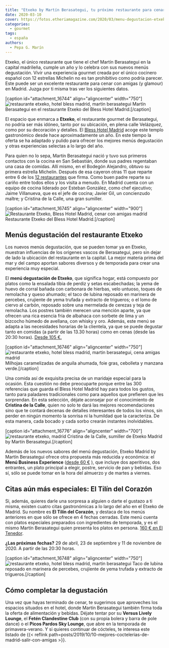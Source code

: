 ```yaml
---
title: "Etxeko by Martín Berasategui, tu próximo restaurante para cenar con amigas en Madrid"
date: 2020-03-10
cover: https://fotos.etheriamagazine.com/2020/03/menu-degustacion-etxeko-1.jpg
categories: 
  - gourmet
tags: 
  - españa
authors: 
  - Pepa G. Marín
---
```


Etxeko, el único restaurante que tiene el chef Martín Berasategui en la capital 
madrileña, cumple un año y lo celebra con sus nuevos menús degustación. Vivir una 
experiencia gourmet creada por el único cocinero español con 12 estrellas Michelin no es 
tan prohibitivo como podría parecer. Este puede ser un excelente restaurante para cenar 
con amigas (y glamour) en Madrid. Juzga por ti misma tras ver los siguientes datos. 

\[caption id="attachment\_16744" align="aligncenter" width="750"\]![restaurante etxeko, hotel bless madrid, martin berasategui](https://fotos.etheriamagazine.com/2020/03/Etxeko-Madrid-3.jpg "Martín Berasategui en restaurante Etxeko del Bless Hotel Madrid.") Martín Berasategui en el restaurante Etxeko del Bless Hotel Madrid.\[/caption\]

El espacio que enmarca a **Etxeko**, el restaurante gourmet de Berasategui, no podría ser más idóneo, tanto por su ubicación, en plena calle Velázquez, como por su decoración y detalles. El [Bless Hotel Madrid](https://www.blesscollectionhotels.com/es/madrid/bless-hotel-madrid) acoge este templo gastronómico desde hace aproximadamente un año. En este tiempo la oferta se ha adaptado y pulido para ofrecer los mejores menús degustación y otras experiencias selectas a lo largo del año.

Para quien no lo sepa, Martín Berasategui nació y tuvo sus primeros contactos con la cocina en San Sebastián, donde sus padres regentaban una casa de comidas. Allí mismo, en el Bodegón Alejandro, obtuvo su primera estrella Michelin. Después de esa cayeron otras 11 que reparte entre 6 de los [12 restaurantes](https://www.martinberasategui.com/es/otros-restaurantes) que firma. Como buen padre reparte su cariño entre todos ellos y los visita a menudo. En Madrid cuenta con un equipo de cocina liderado por Esteban González, como chef ejecutivo; Jaime Villanueva, que es el jefe de cocina; Javier Gil, un concienzudo maître; y Cristina de la Calle, una gran sumiller.

\[caption id="attachment\_16745" align="aligncenter" width="900"\]![Restaurante Etxeko, Bless Hotel Madrid, cenar con amigas madrid](https://fotos.etheriamagazine.com/2020/03/Etxeko-Madrid.jpg "Restaurante Etxeko del Bless Hotel Madrid.") Restaurante Etxeko del Bless Hotel Madrid.\[/caption\]

## Menús degustación del restaurante Etxeko

Los nuevos menús degustación, que se pueden tomar ya en Etxeko, muestran influencias de los orígenes vascos de Berasategui, pero sin dejar de lado la ubicación del restaurante en la capital. La mejor materia prima del mar y del campo aportan sabores diversos y de temporada para crear una experiencia muy especial.

El **menú degustación de Etxeko**, que significa hogar, está compuesto por platos como la ensalada tibia de perdiz y setas escabechadas; la yema de huevo de corral bañada con carbonara de hierbas, velo untuoso, toques de remolacha y queso ahumado; el taco de lubina reposado en marinera de percebes, crujiente de yema trufada y extracto de trigueros; o el lomo de ciervo al carbón, reposado sobre una mermelada de cerezas y teja de remolacha. Los postres también merecen una mención aparte, ya que ofrecen una rica esencia fría de albahaca con sorbete de lima y un bizcocho húmedo de avellana, con whisky y oro. Además, este menú se adapta a las necesidades horarias de la clientela, ya que se puede degustar tanto en comidas (a partir de las 13.30 horas) como en cenas (desde las 20:30 horas). [Desde 105 €.](http://tidd.ly/16e485a5)

\[caption id="attachment\_16746" align="aligncenter" width="750"\]![restaurante etxeko, hotel bless madrid, martin berasategui, cena amigas madrid](https://fotos.etheriamagazine.com/2020/03/menu-degustacion-etxeko-1.jpg "Milhojas caramelizado de anguila ahumada, foie gras, cebolleta y Manzana verde.") Milhojas caramelizadas de anguila ahumada, foie gras, cebolleta y manzana verde.\[/caption\]

Una comida así de exquisita precisa de un maridaje especial para la ocasión. Esta cuestión no debe preocuparte porque entre las 300 referencias que guarda el Bless Hotel Madrid hay para todos los gustos, tanto para paladares tradicionales como para aquellos que prefieren que les sorprendan. En esta selección, déjate aconsejar por el conocimiento de **Cristina de la Calle**, quien no solo te dará las mejores recomendaciones sino que te contará decenas de detalles interesantes de todos los vinos, sin perder en ningún momento la sonrisa ni la humildad que la caracteriza. De esta manera, cada bocado y cada sorbo crearán instantes inolvidables.

\[caption id="attachment\_16776" align="aligncenter" width="700"\]![restaurante etxeko, madrid](https://fotos.etheriamagazine.com/2020/03/cristina-calle-sumiller-etxeko.jpg "Cristina de la Calle, sumiller de Etxeko Madrid by Martín Berasategui.") Cristina de la Calle, sumiller de Etxeko Madrid by Martín Berasategui.\[/caption\]

Además de los nuevos sabores del menú degustación, Etxeko Madrid by Martín Berasategui ofrece otra propuesta más reducida y económica: el **Menú Business Experience** ([desde 60 €](http://tidd.ly/16e485a5) ), que incluye dos aperitivos, dos entrantes, un plato principal a elegir, postre, servicio de pan y bebidas. Eso sí, sólo se puede tomar en la hora del almuerzo y de martes a viernes.

## Citas aún más especiales: El Tilín del Corazón

Si, además, quieres darle una sorpresa a alguien o darte el gustazo a ti misma, existen cuatro citas gastronómicas a lo largo del año en el Etxeko de Madrid. Su nombre es **El Tilín del Corazón**, y destaca de los menús anteriores en que sólo se ofrece en 4 fechas cerradas. Este menú cuenta con platos especiales preparados con ingredientes de temporada, y es el mismo Martín Berasategui quien presenta los platos en persona. [160 € en El Tenedor](http://tidd.ly/16e485a5).

**¿Las próximas fechas?** 29 de abril, 23 de septiembre y 11 de noviembre de 2020. A partir de las 20:30 horas.

\[caption id="attachment\_16748" align="aligncenter" width="750"\]![restaurante etxeko, hotel bless madrid, martin berasategui](https://fotos.etheriamagazine.com/2020/03/menu-degustacion-etxeko-3.jpg "Taco de lubina reposado en marinera de percebes, crujiente de yema trufada y extracto de trigueros.") Taco de lubina reposado en marinera de percebes, crujiente de yema trufada y extracto de trigueros.\[/caption\]

## Cómo completar la degustación

Una vez que hayas terminado de cenar, te sugerimos que aproveches los espacios situados en el hotel, donde Martín Berasategui también firma toda la oferta de alimentación y bebidas. Déjate tentar por su **Versus Lively Lounge**, el **Fetén Clandestine Club** (con su propia bolera y barra de pole dance) o el **Picos Pardos Sky Lounge**, que abre en la temporada de primavera-verano. Y si quieres continuar de cócteles, te interesa este listado de {{< reflink path=posts/2019/10/10-mejores-coctelerias-de-madrid-salir-con-amigas >}}.
